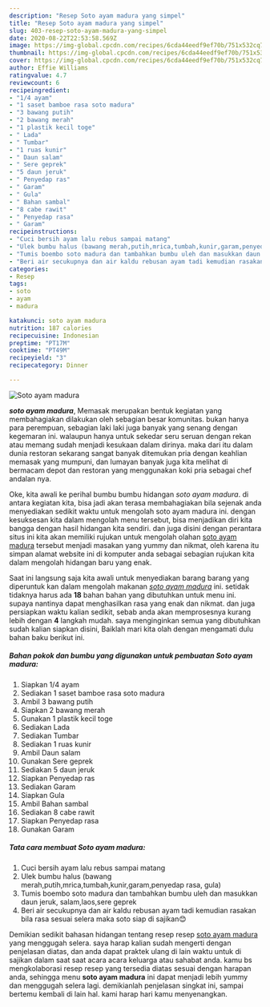 ```yaml
---
description: "Resep Soto ayam madura yang simpel"
title: "Resep Soto ayam madura yang simpel"
slug: 403-resep-soto-ayam-madura-yang-simpel
date: 2020-08-22T22:53:58.569Z
image: https://img-global.cpcdn.com/recipes/6cda44eedf9ef70b/751x532cq70/soto-ayam-madura-foto-resep-utama.jpg
thumbnail: https://img-global.cpcdn.com/recipes/6cda44eedf9ef70b/751x532cq70/soto-ayam-madura-foto-resep-utama.jpg
cover: https://img-global.cpcdn.com/recipes/6cda44eedf9ef70b/751x532cq70/soto-ayam-madura-foto-resep-utama.jpg
author: Effie Williams
ratingvalue: 4.7
reviewcount: 6
recipeingredient:
- "1/4 ayam"
- "1 saset bamboe rasa soto madura"
- "3 bawang putih"
- "2 bawang merah"
- "1 plastik kecil toge"
- " Lada"
- " Tumbar"
- "1 ruas kunir"
- " Daun salam"
- " Sere geprek"
- "5 daun jeruk"
- " Penyedap ras"
- " Garam"
- " Gula"
- " Bahan sambal"
- "8 cabe rawit"
- " Penyedap rasa"
- " Garam"
recipeinstructions:
- "Cuci bersih ayam lalu rebus sampai matang"
- "Ulek bumbu halus (bawang merah,putih,mrica,tumbah,kunir,garam,penyedap rasa, gula)"
- "Tumis boembo soto madura dan tambahkan bumbu uleh dan masukkan daun jeruk, salam,laos,sere geprek"
- "Beri air secukupnya dan air kaldu rebusan ayam tadi kemudian rasakan bila rasa sesuai selera maka soto siap di sajikan😊"
categories:
- Resep
tags:
- soto
- ayam
- madura

katakunci: soto ayam madura 
nutrition: 187 calories
recipecuisine: Indonesian
preptime: "PT17M"
cooktime: "PT49M"
recipeyield: "3"
recipecategory: Dinner

---
```



![Soto ayam madura](https://img-global.cpcdn.com/recipes/6cda44eedf9ef70b/751x532cq70/soto-ayam-madura-foto-resep-utama.jpg)

<b><i>soto ayam madura</i></b>, Memasak merupakan bentuk kegiatan yang membahagiakan dilakukan oleh sebagian besar komunitas. bukan hanya para perempuan, sebagian laki laki juga banyak yang senang dengan kegemaran ini. walaupun hanya untuk sekedar seru seruan dengan rekan atau memang sudah menjadi kesukaan dalam dirinya. maka dari itu dalam dunia restoran sekarang sangat banyak ditemukan pria dengan keahlian memasak yang mumpuni, dan lumayan banyak juga kita melihat di bermacam depot dan restoran yang menggunakan koki pria sebagai chef andalan nya.

Oke, kita awali ke perihal bumbu bumbu hidangan <i>soto ayam madura</i>. di antara kegiatan kita, bisa jadi akan terasa membahagiakan bila sejenak anda menyediakan sedikit waktu untuk mengolah soto ayam madura ini. dengan kesuksesan kita dalam mengolah menu tersebut, bisa menjadikan diri kita bangga dengan hasil hidangan kita sendiri. dan juga disini dengan perantara situs ini kita akan memiliki rujukan untuk mengolah olahan <u>soto ayam madura</u> tersebut menjadi masakan yang yummy dan nikmat, oleh karena itu simpan alamat website ini di komputer anda sebagai sebagian rujukan kita dalam mengolah hidangan baru yang enak.




Saat ini langsung saja kita awali untuk menyediakan barang barang yang diperuntuk kan dalam mengolah makanan <u><i>soto ayam madura</i></u> ini. setidak tidaknya harus ada <b>18</b> bahan bahan yang dibutuhkan untuk menu ini. supaya nantinya dapat menghasilkan rasa yang enak dan nikmat. dan juga persiapkan waktu kalian sedikit, sebab anda akan memprosesnya kurang lebih dengan <b>4</b> langkah mudah. saya menginginkan semua yang dibutuhkan sudah kalian siapkan disini, Baiklah mari kita olah dengan mengamati dulu bahan baku berikut ini.

<!--inarticleads1-->

##### Bahan pokok dan bumbu yang digunakan untuk pembuatan Soto ayam madura:

1. Siapkan 1/4 ayam
1. Sediakan 1 saset bamboe rasa soto madura
1. Ambil 3 bawang putih
1. Siapkan 2 bawang merah
1. Gunakan 1 plastik kecil toge
1. Sediakan  Lada
1. Sediakan  Tumbar
1. Sediakan 1 ruas kunir
1. Ambil  Daun salam
1. Gunakan  Sere geprek
1. Sediakan 5 daun jeruk
1. Siapkan  Penyedap ras
1. Sediakan  Garam
1. Siapkan  Gula
1. Ambil  Bahan sambal
1. Sediakan 8 cabe rawit
1. Siapkan  Penyedap rasa
1. Gunakan  Garam




<!--inarticleads2-->

##### Tata cara membuat Soto ayam madura:

1. Cuci bersih ayam lalu rebus sampai matang
1. Ulek bumbu halus (bawang merah,putih,mrica,tumbah,kunir,garam,penyedap rasa, gula)
1. Tumis boembo soto madura dan tambahkan bumbu uleh dan masukkan daun jeruk, salam,laos,sere geprek
1. Beri air secukupnya dan air kaldu rebusan ayam tadi kemudian rasakan bila rasa sesuai selera maka soto siap di sajikan😊




Demikian sedikit bahasan hidangan tentang resep resep <u>soto ayam madura</u> yang menggugah selera. saya harap kalian sudah mengerti dengan penjelasan diatas, dan anda dapat praktek ulang di lain waktu untuk di sajikan dalam saat saat acara acara keluarga atau sahabat anda. kamu bs mengkolaborasi resep resep yang tersedia diatas sesuai dengan harapan anda, sehingga menu <b>soto ayam madura</b> ini dapat menjadi lebih yummy dan menggugah selera lagi. demikianlah penjelasan singkat ini, sampai bertemu kembali di lain hal. kami harap hari kamu menyenangkan.
